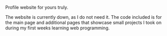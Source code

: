 Profile website for yours truly.

The website is currently down, as I do not need it. The code included is for the main page and additional pages that showcase small projects I took on during my first weeks learning web programming.
